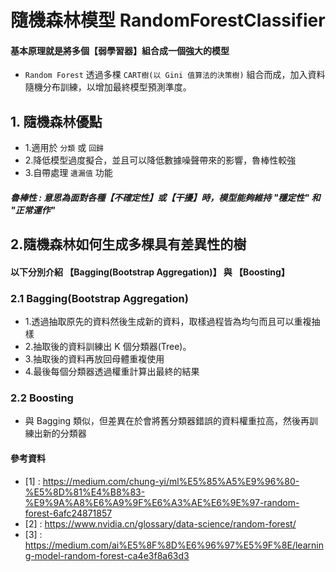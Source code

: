 # 隨機森林模型 RandomForestClassifier 
#### 基本原理就是將多個【弱學習器】組合成一個強大的模型
* ```Random Forest``` 透過多棵 ```CART樹(以 Gini 值算法的決策樹)``` 組合而成，加入資料隨機分布訓練，以增加最終模型預測準度。

## 1. 隨機森林優點
  * 1.適用於 ```分類``` 或 ```回歸```
  * 2.降低模型過度擬合，並且可以降低數據噪聲帶來的影響，魯棒性較強
  * 3.自帶處理 ```遺漏值``` 功能

##### *魯棒性 :* 意思為面對各種【不確定性】或【干擾】時，模型能夠維持 "穩定性" 和 "正常運作" 

## 2.隨機森林如何生成多棵具有差異性的樹
#### 以下分別介紹 【Bagging(Bootstrap Aggregation)】 與 【Boosting】
### 2.1 Bagging(Bootstrap Aggregation)
   * 1.透過抽取原先的資料然後生成新的資料，取樣過程皆為均勻而且可以重複抽樣
   * 2.抽取後的資料訓練出 K 個分類器(Tree)。
   * 3.抽取後的資料再放回母體重複使用
   * 4.最後每個分類器透過權重計算出最終的結果
     
### 2.2 Boosting
   * 與 Bagging 類似，但差異在於會將舊分類器錯誤的資料權重拉高，然後再訓練出新的分類器

#### 參考資料
* [1] : https://medium.com/chung-yi/ml%E5%85%A5%E9%96%80-%E5%8D%81%E4%B8%83-%E9%9A%A8%E6%A9%9F%E6%A3%AE%E6%9E%97-random-forest-6afc24871857
* [2] : https://www.nvidia.cn/glossary/data-science/random-forest/
* [3] : https://medium.com/ai%E5%8F%8D%E6%96%97%E5%9F%8E/learning-model-random-forest-ca4e3f8a63d3
